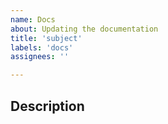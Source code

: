 ```yaml
---
name: Docs
about: Updating the documentation
title: 'subject'
labels: 'docs'
assignees: ''

---
```

## Description

<!-- Describe what documentation you intend to create or amend. -->


